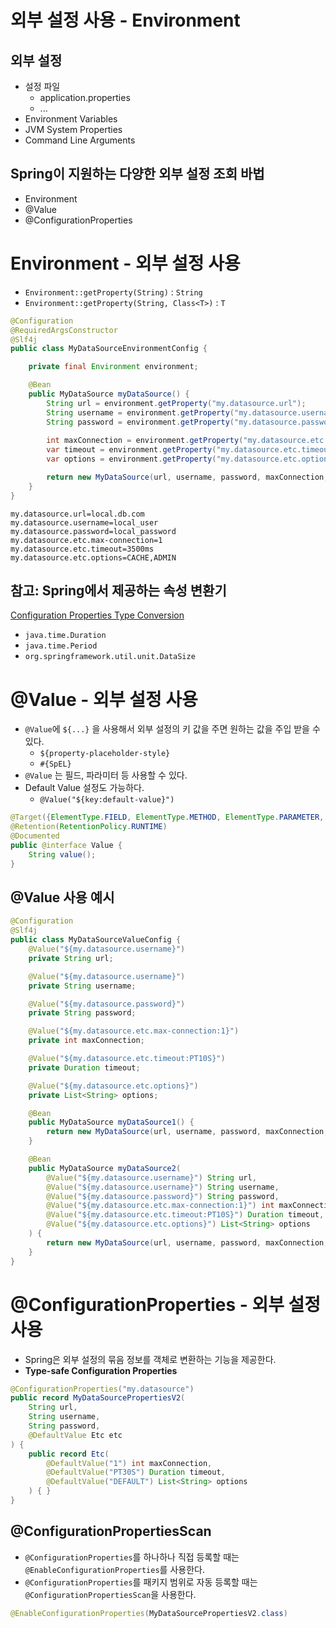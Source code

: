 # 외부 설정 사용 - Environment

## 외부 설정
- 설정 파일
  - application.properties
  - ...
- Environment Variables
- JVM System Properties
- Command Line Arguments

## Spring이 지원하는 다양한 외부 설정 조회 바법
- Environment
- @Value
- @ConfigurationProperties

# Environment - 외부 설정 사용
- `Environment::getProperty(String)` : `String`
- `Environment::getProperty(String, Class<T>)` : `T`

```java
@Configuration
@RequiredArgsConstructor
@Slf4j
public class MyDataSourceEnvironmentConfig {

    private final Environment environment;

    @Bean
    public MyDataSource myDataSource() {
        String url = environment.getProperty("my.datasource.url");
        String username = environment.getProperty("my.datasource.username");
        String password = environment.getProperty("my.datasource.password");
        
        int maxConnection = environment.getProperty("my.datasource.etc.max-connection", Integer.class);
        var timeout = environment.getProperty("my.datasource.etc.timeout", Duration.class);
        var options = environment.getProperty("my.datasource.etc.options", List.class);

        return new MyDataSource(url, username, password, maxConnection, timeout, options);
    }
}
```

```properties
my.datasource.url=local.db.com
my.datasource.username=local_user
my.datasource.password=local_password
my.datasource.etc.max-connection=1
my.datasource.etc.timeout=3500ms
my.datasource.etc.options=CACHE,ADMIN
```

## 참고: Spring에서 제공하는 속성 변환기
[Configuration Properties Type Conversion](https://docs.spring.io/spring-boot/docs/current/reference/html/features.html#features.external-config.typesafe-configuration-properties.conversion)

- `java.time.Duration`
- `java.time.Period`
- `org.springframework.util.unit.DataSize`

# @Value - 외부 설정 사용
- `@Value`에 `${...}` 을 사용해서 외부 설정의 키 값을 주면 원하는 값을 주입 받을 수 있다.
  - `${property-placeholder-style}`
  - `#{SpEL}`
- `@Value` 는 필드, 파라미터 등 사용할 수 있다.
- Default Value 설정도 가능하다.
  - `@Value("${key:default-value}")`

```java
@Target({ElementType.FIELD, ElementType.METHOD, ElementType.PARAMETER, ElementType.ANNOTATION_TYPE})
@Retention(RetentionPolicy.RUNTIME)
@Documented
public @interface Value {
    String value();
}
```

## @Value 사용 예시
```java
@Configuration
@Slf4j
public class MyDataSourceValueConfig {
    @Value("${my.datasource.username}")
    private String url;

    @Value("${my.datasource.username}")
    private String username;

    @Value("${my.datasource.password}")
    private String password;

    @Value("${my.datasource.etc.max-connection:1}")
    private int maxConnection;

    @Value("${my.datasource.etc.timeout:PT10S}")
    private Duration timeout;

    @Value("${my.datasource.etc.options}")
    private List<String> options;

    @Bean
    public MyDataSource myDataSource1() {
        return new MyDataSource(url, username, password, maxConnection, timeout, options);
    }

    @Bean
    public MyDataSource myDataSource2(
        @Value("${my.datasource.username}") String url,
        @Value("${my.datasource.username}") String username,
        @Value("${my.datasource.password}") String password,
        @Value("${my.datasource.etc.max-connection:1}") int maxConnection,
        @Value("${my.datasource.etc.timeout:PT10S}") Duration timeout,
        @Value("${my.datasource.etc.options}") List<String> options
    ) {
        return new MyDataSource(url, username, password, maxConnection, timeout, options);
    }
}
```

# @ConfigurationProperties - 외부 설정 사용
- Spring은 외부 설정의 묶음 정보를 객체로 변환하는 기능을 제공한다.
- **Type-safe Configuration Properties**

```java
@ConfigurationProperties("my.datasource")
public record MyDataSourcePropertiesV2(
    String url,
    String username,
    String password,
    @DefaultValue Etc etc
) {
    public record Etc(
        @DefaultValue("1") int maxConnection,
        @DefaultValue("PT30S") Duration timeout,
        @DefaultValue("DEFAULT") List<String> options
    ) { }
}
```

## @ConfigurationPropertiesScan
- `@ConfigurationProperties`를 하나하나 직접 등록할 때는 `@EnableConfigurationProperties`를 사용한다.
- `@ConfigurationProperties`를 패키지 범위로 자동 등록할 때는 `@ConfigurationPropertiesScan`을 사용한다.

```java
@EnableConfigurationProperties(MyDataSourcePropertiesV2.class)
```
